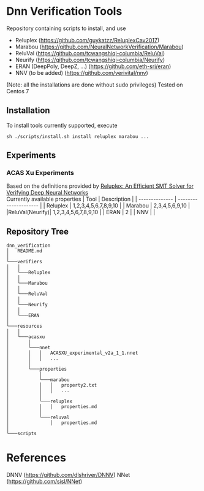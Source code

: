 # Dnn Verification Tools

Repository containing scripts to install, and use
+ Reluplex (https://github.com/guykatzz/ReluplexCav2017)
+ Marabou (https://github.com/NeuralNetworkVerification/Marabou)
+ ReluVal (https://github.com/tcwangshiqi-columbia/ReluVal)
+ Neurify (https://github.com/tcwangshiqi-columbia/Neurify)
+ ERAN (DeepPoly, DeepZ, ...) (https://github.com/eth-sri/eran)
+ NNV (to be added) (https://github.com/verivital/nnv)

(Note: all the installations are done without sudo privileges)
Tested on Centos 7

## Installation
To install tools currently supported, execute
```
sh ./scripts/install.sh install reluplex marabou ...
```



## Experiments
### ACAS Xu Experiments
Based on the definitions provided by [Reluplex: An Efficient SMT Solver for Verifying Deep Neural Networks](https://arxiv.org/pdf/1702.01135.pdf) <br>
Currently available properties
|      Tool      |      Description      |
| -------------- | --------------------- |
|    Reluplex    | 1,2,3,4,5,6,7,8,9,10  |
|    Marabou     | 2,3,4,5,6,9,10        |
|ReluVal(Neurify)| 1,2,3,4,5,6,7,8,9,10  |
|      ERAN      | 2                     |
|       NNV      |                       |


## Repository Tree
```
dnn_verification
│   README.md  
│
└───verifiers
│   │
│   └───Reluplex
│   │
│   └───Marabou
│   │
│   └───ReluVal
│   │
│   └───Neurify
│   │
│   └───ERAN 
│   
└───resources
│   │
│   └───acasxu
│       │
│       └───nnet
│       │   │   ACASXU_experimental_v2a_1_1.nnet
│       │   │   ...
│       │
│       └───properties
│           │
│           └───marabou
│           │   │   property2.txt
│           │   │   ...
│           │
│           └───reluplex
│           │   │   properties.md
│           │
│           └───reluval
│               │   properties.md
│
└───scripts
```




References
==========
DNNV (https://github.com/dlshriver/DNNV)
NNet (https://github.com/sisl/NNet)
